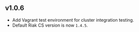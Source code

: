 ## v1.0.6

- Add Vagrant test environment for cluster integration testing.
- Default Riak CS version is now `1.4.5`.
